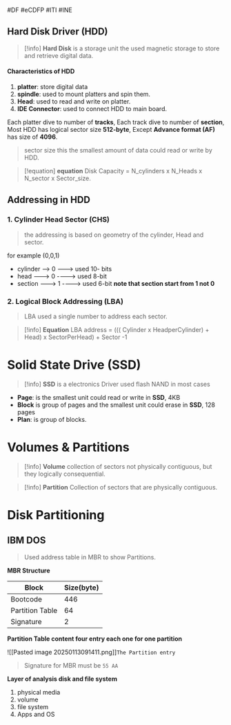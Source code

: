#DF #eCDFP #ITI #INE 
## Hard Disk Driver (HDD)

> [!info] __Hard Disk__
> is a storage unit the used magnetic storage to store and retrieve digital data.
> 

#### Characteristics of HDD
1. __platter__: store digital data
2. __spindle__: used to mount platters and spin them.
3. __Head__: used to read and write on platter.
4. __IDE Connector__: used to connect HDD to main board.

Each platter dive to number of __tracks__, Each track dive to number of __section__, Most HDD has logical sector size __512-byte__, Except __Advance format (AF)__ has size of __4096__.

> sector size this the smallest amount of data could read or write by HDD.

> [!equation] __equation__
> Disk Capacity = N_cylinders x N_Heads x N_sector x Sector_size.

## Addressing in HDD

### 1. Cylinder Head Sector (CHS)

> the addressing is based on geometry of the cylinder, Head and sector.

for example (0,0,1)
- cylinder --> 0 ---> used 10- bits
- head ---> 0 ----> used 8-bit
- section ---> 1 ----> used 6-bit
__note that section start from 1 not 0__


### 2. Logical Block Addressing (LBA)

> LBA used a single number to address each sector.

> [!info] __Equation__
> LBA address = ((( Cylinder x HeadperCylinder) + Head) x SectorPerHead) + Sector -1

# Solid State Drive (SSD)

> [!info] __SSD__
> is a electronics Driver used flash NAND in most cases

- __Page__: is the smallest unit could read or write in __SSD__, 4KB
- __Block__ is group of pages and the smallest unit could erase in __SSD__, 128 pages
- __Plan__: is group of blocks.

# Volumes & Partitions

> [!info] __Volume__
> collection of sectors not physically contiguous, but they logically consequential.

> [!info] __Partition__
> Collection of sectors that are physically contiguous.


# Disk Partitioning

## IBM DOS

> Used address table in MBR to show Partitions.


__MBR Structure__

| Block           | Size(byte) |
| --------------- | ---------- |
| Bootcode        | 446        |
| Partition Table | 64         |
| Signature       | 2          |

__Partition Table content four entry each one for one partition__

![[Pasted image 20250113091411.png]]`The Partition entry`


> Signature for MBR must be `55 AA`


__Layer of analysis disk and file system__
1. physical media
2. volume
3. file system
4. Apps and OS


